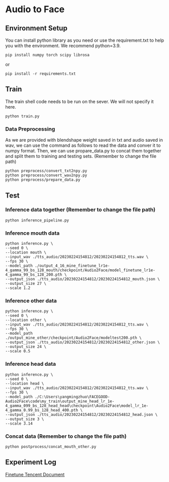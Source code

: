 # Audio to Face

## Environment Setup
You can install python library as you need or use the requirement.txt to help you with the environment. We recommend python=3.9.
```
pip install numpy torch scipy librosa 
```
or
```
pip install -r requirements.txt
```

## Train
The train shell code needs to be run on the sever. We will not specify it here.
```
python train.py
```

### Data Preprocessing
As we are provided with blendshape weight saved in txt and audio saved in wav, we can use the command as follows to read the data and conver it to numpy format. Then, we can use propare_data.py to concat them together and split them to training and testing sets. (Remember to change the file path)
```
python preprocess/convert_txt2npy.py
python preprocess/convert_wav2npy.py
python preprocess/prepare_data.py
```

## Test
### Inference data together (Remember to change the file path)
```
python inference_pipeline.py
```
### Inference mouth data
```
python inference.py \
--seed 0 \
--location mouth \
--input_wav ./tts_audio/20230224154812/20230224154812_tts.wav \
--fps 30 \
--model_path ./output_4_16_mine_finetune_lr1e-4_gamma_99_bs_128_mouth/checkpoint/Audio2Face/model_finetune_lr1e-4_gamma_99_bs_128_200.pth \
--output_json ./tts_audio/20230224154812/20230224154812_mouth.json \
--output_size 27 \
--scale 1.2
```
### Inference other data
```
python inference.py \
--seed 0 \
--location other \
--input_wav ./tts_audio/20230224154812/20230224154812_tts.wav \
--fps 30 \
--model_path ./output_mine_other/checkpoint/Audio2Face/modeltest200.pth \
--output_json ./tts_audio/20230224154812/20230224154812_other.json \
--output_size 24 \
--scale 0.5
```
### Inference head data
```
python inference.py \
--seed 0 \
--location head \
--input_wav ./tts_audio/20230224154812/20230224154812_tts.wav \
--fps 30 \
--model_path ./C:\Users\yangmingzhuo\FACEGOOD-Audio2Face\code\my_train\output_mine_head_lr_1e-4_gamma_099_bs_128_head_head\checkpoint\Audio2Face\model_lr_1e-4_gamma_0.99_bs_128_head_400.pth \
--output_json ./tts_audio/20230224154812/20230224154812_head.json \
--output_size 3 \
--scale 3.14
```
### Concat data (Remember to change the file path)
```
python postprocess/concat_mouth_other.py
```
## Experiment Log
[Finetune Tencent Document](https://docs.qq.com/sheet/DYVlDcXhEb2RBSHN6?tab=BB08J2&u=02639db8698c4a47991e544165bdf1c0)